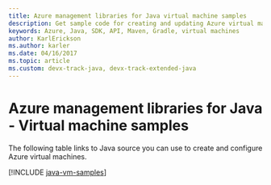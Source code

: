 ```yaml
---
title: Azure management libraries for Java virtual machine samples
description: Get sample code for creating and updating Azure virtual machines using the Azure management libraries for Java.
keywords: Azure, Java, SDK, API, Maven, Gradle, virtual machines
author: KarlErickson
ms.author: karler
ms.date: 04/16/2017
ms.topic: article
ms.custom: devx-track-java, devx-track-extended-java
---
```


# Azure management libraries for Java - Virtual machine samples

The following table links to Java source you can use to create and configure Azure virtual machines.

[!INCLUDE [java-vm-samples](includes/java-vm-samples.md)]
